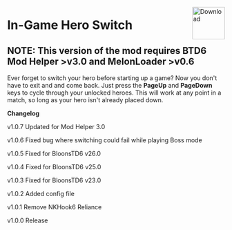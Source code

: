 <a href="https://github.com/doombubbles/in-game-hero-switch/releases/latest/download/InGameHeroSwitch.dll"><img align="right" alt="Download" height="75" src="https://github.com/doombubbles/BTD6-Mods/blob/main/download.png?raw=true"></a>

# In-Game Hero Switch

## NOTE: This version of the mod requires BTD6 Mod Helper >v3.0 and MelonLoader >v0.6

Ever forget to switch your hero before starting up a game?
Now you don't have to exit and and come back.
Just press the **PageUp** and **PageDown** keys to cycle through your unlocked heroes.
This will work at any point in a match, so long as your hero isn't already placed down.

**Changelog**

v1.0.7 Updated for Mod Helper 3.0

v1.0.6 Fixed bug where switching could fail while playing Boss mode

v1.0.5 Fixed for BloonsTD6 v26.0

v1.0.4 Fixed for BloonsTD6 v25.0

v1.0.3 Fixed for BloonsTD6 v23.0

v1.0.2 Added config file

v1.0.1 Remove NKHook6 Reliance

v1.0.0 Release
